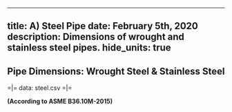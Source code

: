-----
title: A) Steel Pipe
date: February 5th, 2020
description: Dimensions of wrought and stainless steel pipes.
hide_units: true
-----

## Pipe Dimensions: Wrought Steel & Stainless Steel 

=|=
data: steel.csv
=|=

**(According to ASME B36.10M-2015)**



